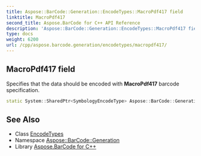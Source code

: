 ```yaml
---
title: Aspose::BarCode::Generation::EncodeTypes::MacroPdf417 field
linktitle: MacroPdf417
second_title: Aspose.BarCode for C++ API Reference
description: 'Aspose::BarCode::Generation::EncodeTypes::MacroPdf417 field. Specifies that the data should be encoded with MacroPdf417 barcode specification in C++.'
type: docs
weight: 6200
url: /cpp/aspose.barcode.generation/encodetypes/macropdf417/
---
```

## MacroPdf417 field


Specifies that the data should be encoded with **MacroPdf417** barcode specification.

```cpp
static System::SharedPtr<SymbologyEncodeType> Aspose::BarCode::Generation::EncodeTypes::MacroPdf417
```

## See Also

* Class [EncodeTypes](../)
* Namespace [Aspose::BarCode::Generation](../../)
* Library [Aspose.BarCode for C++](../../../)
